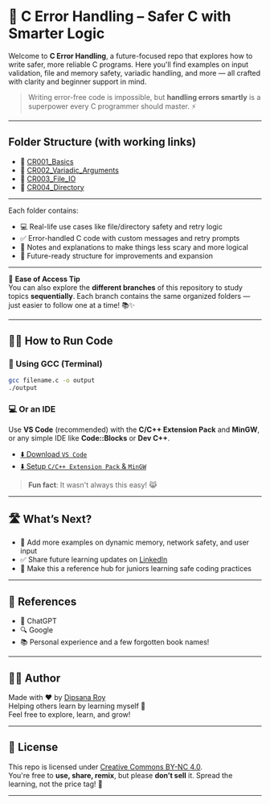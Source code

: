 # 🚨 C Error Handling – Safer C with Smarter Logic

Welcome to **C Error Handling**, a future-focused repo that explores how to write safer, more reliable C programs. Here you'll find examples on input validation, file and memory safety, variadic handling, and more — all crafted with clarity and beginner support in mind.

> Writing error-free code is impossible, but **handling errors smartly** is a superpower every C programmer should master. ⚡

---

## Folder Structure (with working links)

- 📁 [CR001_Basics](https://github.com/DipsanaRoy/c-error-handling/tree/main/CR001_Basics)  
- 📁 [CR002_Variadic_Arguments](https://github.com/DipsanaRoy/c-error-handling/tree/main/CR002_Variadic_Arguments)  
- 📁 [CR003_File_IO](https://github.com/DipsanaRoy/c-error-handling/tree/main/CR003_File_IO)  
- 📁 [CR004_Directory](https://github.com/DipsanaRoy/c-error-handling/tree/main/CR004_Directory)

---

Each folder contains:

- 💻 Real-life use cases like file/directory safety and retry logic  
- ✅ Error-handled C code with custom messages and retry prompts  
- 📝 Notes and explanations to make things less scary and more logical  
- 🔁 Future-ready structure for improvements and expansion

---

🔀 **Ease of Access Tip**  
You can also explore the **different branches** of this repository to study topics **sequentially**. Each branch contains the same organized folders — just easier to follow one at a time! 📚✨

---

## 🏃‍♂️ How to Run Code

### 🔧 Using GCC (Terminal)

```bash
gcc filename.c -o output
./output
```

### 💻 Or an IDE

Use **VS Code** (recommended) with the **C/C++ Extension Pack** and **MinGW**, or any simple IDE like **Code::Blocks** or **Dev C++**.

- [⬇️ Download `VS Code`](https://code.visualstudio.com/download)  
- [⬇️ Setup `C/C++ Extension Pack` & `MinGW`](https://code.visualstudio.com/docs/cpp/config-mingw)

> **Fun fact**: It wasn't always this easy! 😹

---

## 🛣️ What’s Next?

- 🔄 Add more examples on dynamic memory, network safety, and user input  
- ✅ Share future learning updates on [LinkedIn](https://www.linkedin.com/in/dipsana)  
- 💬 Make this a reference hub for juniors learning safe coding practices  

---

## 🙌 References

- 🤖 ChatGPT  
- 🔍 Google  
- 📚 Personal experience and a few forgotten book names!

---

## 🧑‍💻 Author

Made with ❤️ by [Dipsana Roy](https://github.com/DipsanaRoy)  
Helping others learn by learning myself 🌱  
Feel free to explore, learn, and grow!

---

## 📄 License

This repo is licensed under [Creative Commons BY-NC 4.0](https://creativecommons.org/licenses/by-nc/4.0/).  
You're free to **use, share, remix**, but please **don’t sell** it. Spread the learning, not the price tag! 💖

---
